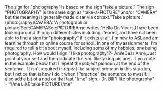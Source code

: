 The sign for "photography" is based on the sign "take a 
picture." The sign "PHOTOGRAPHY" is the same sign as 
"take-a-PICTURE" and/or "CAMERA" but the 
meaning is generally made clear via context."Take a picture." (photography)CAMERA:"A photograph or picture"See:CAMERASee:PICTUREAnne writes:"Hello Dr. Vicars,I have been looking around through different sites including lifeprint, and 
have not been able to find a sign for "photography" if it exists at all. I'm 
new to ASL and am learning through an online course for school. In one of my 
assignments, I'm required to tell a bit about myself, including some of my 
hobbies, one being photography. How would I sign "I like photography"?- AnneDear Anne,Just point at your self and then indicate that you like taking pictures.  
I you note in the example below that I repeat the subject pronoun at the end 
of the sentence.  It isn't required to repeat the subject pronoun in 
this situation, but I notice that is how I do it when I "practice" the 
sentence to myself. I also add a bit of a nod on that last "I/me" sign.- Dr. Bill"I like photography"  = "I/me LIKE take-PICTURE I/me"